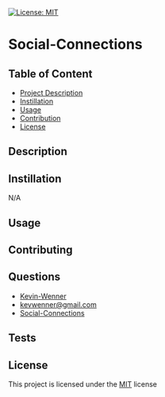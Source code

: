 
  [![License: MIT](https://img.shields.io/badge/License-MIT-yellow.svg)](https://opensource.org/licenses/MIT)

  # Social-Connections
  
  ## Table of Content
  - [Project Description](#Description)
  - [Instillation](#Instillation)
  - [Usage](#Usage)
  - [Contribution](#Contribution)
  - [License](#License)

  ## Description
  

  ## Instillation
  N/A

  ## Usage
  

  ## Contributing
  

  ## Questions
  - [Kevin-Wenner](github.com/Kevin-Wenner)
  - kevwenner@gmail.com
  - [Social-Connections](github.com/Kevin-Wenner/Social-Connections)
  
    

  ## Tests
  

  ## License
  This project is licensed under the [MIT](https://choosealicense.com/licenses/mit/) license
  